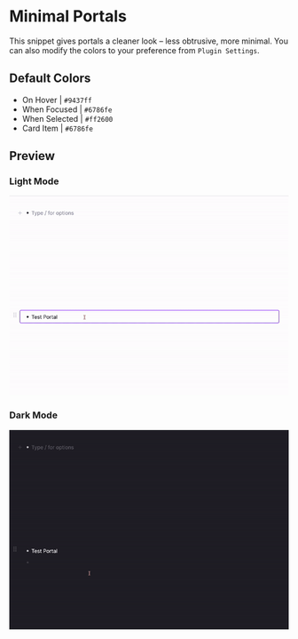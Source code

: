 # Minimal Portals

This snippet gives portals a cleaner look – less obtrusive, more minimal. You can also modify the colors to your preference from `Plugin Settings`.

## Default Colors
- On Hover | `#9437ff`
- When Focused | `#6786fe`
- When Selected | `#ff2600`
- Card Item | `#6786fe`

## Preview
### Light Mode
![Preview1](https://raw.githubusercontent.com/anishaaa1/Minimal-Portals/main/src/media/minimal-portals-light.gif)
### Dark Mode
![Preview2](https://raw.githubusercontent.com/anishaaa1/Minimal-Portals/main/src/media/minimal-portals-dark.gif)
